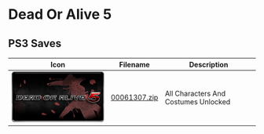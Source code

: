 # Dead Or Alive 5

## PS3 Saves

| Icon | Filename | Description |
|------|----------|-------------|
| ![Dead Or Alive 5](ICON0.PNG) | [00061307.zip](00061307.zip) | All Characters And Costumes Unlocked |

